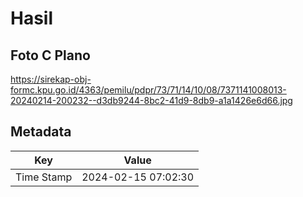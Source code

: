 # Hasil

## Foto C Plano

https://sirekap-obj-formc.kpu.go.id/4363/pemilu/pdpr/73/71/14/10/08/7371141008013-20240214-200232--d3db9244-8bc2-41d9-8db9-a1a1426e6d66.jpg


## Metadata

| Key        | Value               |
| ---------- | ------------------- |
| Time Stamp | 2024-02-15 07:02:30 |



